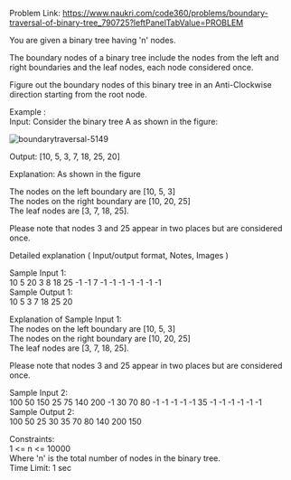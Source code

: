 Problem Link: https://www.naukri.com/code360/problems/boundary-traversal-of-binary-tree_790725?leftPanelTabValue=PROBLEM

You are given a binary tree having 'n' nodes.</br>

The boundary nodes of a binary tree include the nodes from the left and right boundaries and the leaf nodes, each node considered once.</br>

Figure out the boundary nodes of this binary tree in an Anti-Clockwise direction starting from the root node.</br>

Example :</br>
Input: Consider the binary tree A as shown in the figure:</br>

![boundarytraversal-5149](https://github.com/user-attachments/assets/e843fa85-ea0d-4e3d-8fbc-9e98c4a5c95b)</br>

Output: [10, 5, 3, 7, 18, 25, 20]</br>

Explanation: As shown in the figure</br>

The nodes on the left boundary are [10, 5, 3]</br>
The nodes on the right boundary are [10, 20, 25]</br>
The leaf nodes are [3, 7, 18, 25].</br>

Please note that nodes 3 and 25 appear in two places but are considered once.</br>

Detailed explanation ( Input/output format, Notes, Images )</br>

Sample Input 1:</br>
10 5 20 3 8 18 25 -1 -1 7 -1 -1 -1 -1 -1 -1 -1</br>
Sample Output 1:</br>
10 5 3 7 18 25 20</br>

Explanation of Sample Input 1:</br>
The nodes on the left boundary are [10, 5, 3]</br>
The nodes on the right boundary are [10, 20, 25]</br>
The leaf nodes are [3, 7, 18, 25].</br>

Please note that nodes 3 and 25 appear in two places but are considered once.</br>

Sample Input 2:</br>
100 50 150 25 75 140 200 -1 30 70 80 -1 -1 -1 -1 -1 35 -1 -1 -1 -1 -1 -1</br>
Sample Output 2:</br>
100 50 25 30 35 70 80 140 200 150</br>

Constraints:</br>
1 <= n <= 10000</br>
Where 'n' is the total number of nodes in the binary tree.</br>
Time Limit: 1 sec</br>
